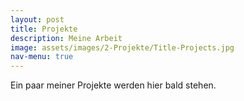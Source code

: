 ```yaml
---
layout: post
title: Projekte
description: Meine Arbeit
image: assets/images/2-Projekte/Title-Projects.jpg
nav-menu: true
---
```


Ein paar meiner Projekte werden hier bald stehen.
